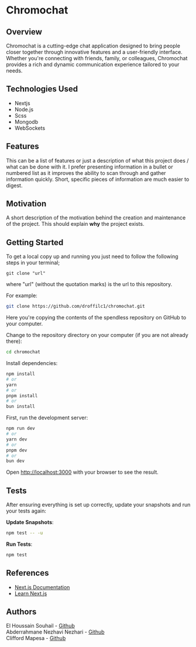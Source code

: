 # Chromochat

## Overview

Chromochat is a cutting-edge chat application designed to bring people closer together through innovative features and a user-friendly interface.
Whether you're connecting with friends, family, or colleagues, Chromochat provides a rich and dynamic communication experience tailored to your needs.

## Technologies Used

- Nextjs
- Node.js
- Scss
- Mongodb
- WebSockets

## Features

This can be a list of features or just a description of what this project does / what can be done with it. I prefer presenting information in a bullet or numbered list as it improves the ability to scan through and gather information quickly. Short, specific pieces of information are much easier to digest.

## Motivation

A short description of the motivation behind the creation and maintenance of the project. This should explain **why** the project exists.

## Getting Started

To get a local copy up and running you just need to follow the following steps in your terminal;

```
git clone "url"
```

where "url" (without the quotation marks) is the url to this repository.

For example:

```bash
git clone https://github.com/droffilc1/chromochat.git
```

Here you're copying the contents of the spendless repository on GitHub to your computer.

Change to the repository directory on your computer (if you are not already there):

```bash
cd chromochat
```

Install dependencies:

```bash
npm install
# or
yarn
# or
pnpm install
# or
bun install
```

First, run the development server:

```bash
npm run dev
# or
yarn dev
# or
pnpm dev
# or
bun dev
```

Open [http://localhost:3000](http://localhost:3000) with your browser to see the result.

## Tests

After ensuring everything is set up correctly, update your snapshots and run your tests again:

**Update Snapshots**:

```bash
npm test -- -u
```

**Run Tests**:

```bash
npm test
```

## References

- [Next.js Documentation](https://nextjs.org/docs)
- [Learn Next.js](https://nextjs.org/learn)

## Authors

El Houssain Souhail - [Github](https://github.com/Ductive99)\
Abderrahmane Nezhavi Nezhari - [Github](https://github.com/Abderrahmane369)\
Clifford Mapesa - [Github](https://github.com/droffilc1)
